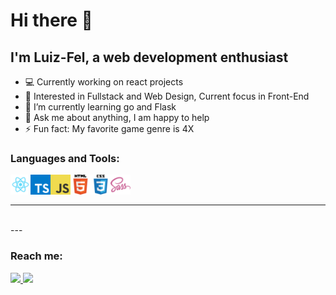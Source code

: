 # Hi there 👋

## I'm Luiz-Fel, a web development enthusiast


- 💻 Currently working on react projects
- 🔭 Interested in Fullstack and Web Design, Current focus in Front-End
- 🌱 I’m currently learning go and Flask
- 💬 Ask me about anything, I am happy to help
- ⚡ Fun fact: My favorite game genre is 4X

### Languages and Tools:

<img align="left" alt="React" width="32px" src="https://raw.githubusercontent.com/github/explore/80688e429a7d4ef2fca1e82350fe8e3517d3494d/topics/react/react.png" />
<img align="left" alt="TypeScript" width="32px" src="https://raw.githubusercontent.com/github/explore/80688e429a7d4ef2fca1e82350fe8e3517d3494d/topics/typescript/typescript.png" />
<img align="left" alt="JavaScript" width="32px" src="https://raw.githubusercontent.com/github/explore/80688e429a7d4ef2fca1e82350fe8e3517d3494d/topics/javascript/javascript.png" />
<img align="left" alt="HTML5" width="32px" src="https://raw.githubusercontent.com/github/explore/80688e429a7d4ef2fca1e82350fe8e3517d3494d/topics/html/html.png" />
<img align="left" alt="CSS3" width="32px" src="https://raw.githubusercontent.com/github/explore/80688e429a7d4ef2fca1e82350fe8e3517d3494d/topics/css/css.png" />
<img align="left" alt="Sass" width="32px" src="https://raw.githubusercontent.com/github/explore/80688e429a7d4ef2fca1e82350fe8e3517d3494d/topics/sass/sass.png" />


<br />
<br />


---

<br />
---

### Reach me:
<div>
  <a href="https://www.linkedin.com/in/luiz-fel/">
  <img src="https://img.shields.io/badge/LinkedIn-0077B5?style=for-the-badge&logo=linkedin&logoColor=white"> </a>
  <a href="mailto:luizfelipesantospereira01@gmail.com">
  <img src="https://img.shields.io/badge/Gmail-D14836?style=for-the-badge&logo=gmail&logoColor=white">
  </a>
</div>
  
